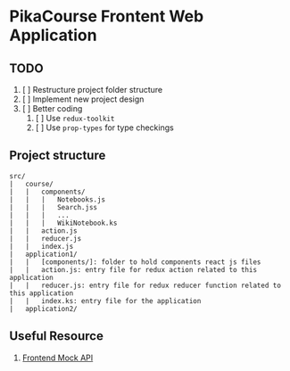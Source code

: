 # PikaCourse Frontent Web Application

## TODO

1. [ ] Restructure project folder structure
2. [ ] Implement new project design
3. [ ] Better coding
   1. [ ] Use `redux-toolkit`
   2. [ ] Use `prop-types` for type checkings

## Project structure

    src/
    |   course/
    |   |   components/
    |   |   |   Notebooks.js
    |   |   |   Search.jss
    |   |   |   ...
    |   |   |   WikiNotebook.ks
    |   |   action.js
    |   |   reducer.js
    |   |   index.js
    |   application1/
    |   |   [components/]: folder to hold components react js files
    |   |   action.js: entry file for redux action related to this application
    |   |   reducer.js: entry file for redux reducer function related to this application
    |   |   index.ks: entry file for the application
    |   application2/

## Useful Resource

1. [Frontend Mock API](https://designer.mocky.io/design)
